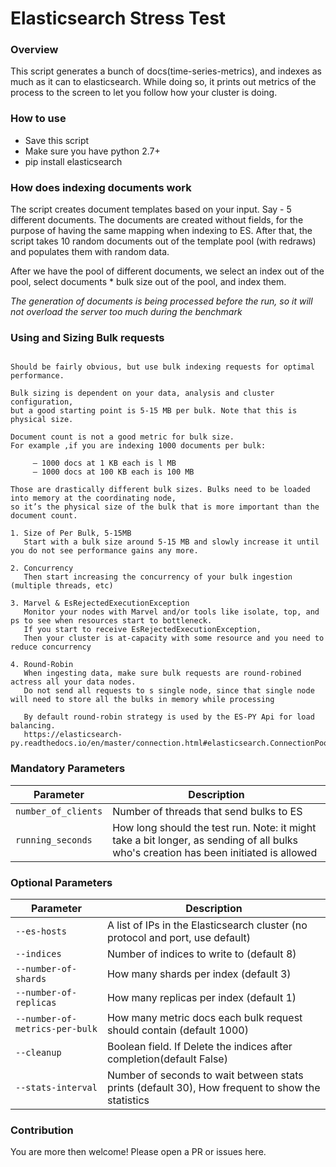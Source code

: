 # Elasticsearch Stress Test

### Overview
This script generates a bunch of docs(time-series-metrics), and indexes as much as it can to elasticsearch.
While doing so, it prints out metrics of the process to the screen to let you follow how your cluster is doing.

### How to use
* Save this script
* Make sure you have python 2.7+
* pip install elasticsearch

### How does indexing documents work
The script creates document templates based on your input. Say - 5 different documents.
The documents are created without fields, for the purpose of having the same mapping when indexing to ES.
After that, the script takes 10 random documents out of the template pool (with redraws) and populates them with random data.

After we have the pool of different documents, we select an index out of the pool, select documents * bulk size out of the pool, and index them.

*The generation of documents is being processed before the run, so it will not overload the server too much during the benchmark*

### Using and Sizing Bulk requests

```

Should be fairly obvious, but use bulk indexing requests for optimal performance.

Bulk sizing is dependent on your data, analysis and cluster configuration,
but a good starting point is 5-15 MB per bulk. Note that this is physical size.

Document count is not a good metric for bulk size.
For example ,if you are indexing 1000 documents per bulk:

     — 1000 docs at 1 KB each is l MB
     — 1000 docs at 100 KB each is 100 MB

Those are drastically different bulk sizes. Bulks need to be loaded into memory at the coordinating node,
so it’s the physical size of the bulk that is more important than the document count.

1. Size of Per Bulk, 5-15MB
   Start with a bulk size around 5-15 MB and slowly increase it until you do not see performance gains any more.

2. Concurrency
   Then start increasing the concurrency of your bulk ingestion (multiple threads, etc)

3. Marvel & EsRejectedExecutionException
   Monitor your nodes with Marvel and/or tools like isolate, top, and ps to see when resources start to bottleneck.
   If you start to receive EsRejectedExecutionException,
   Then your cluster is at-capacity with some resource and you need to reduce concurrency

4. Round-Robin
   When ingesting data, make sure bulk requests are round-robined actress all your data nodes.
   Do not send all requests to s single node, since that single node will need to store all the bulks in memory while processing

   By default round-robin strategy is used by the ES-PY Api for load balancing.
   https://elasticsearch-py.readthedocs.io/en/master/connection.html#elasticsearch.ConnectionPool
```

### Mandatory Parameters
| Parameter | Description |
| --- | --- |
| `number_of_clients` | Number of threads that send bulks to ES |
| `running_seconds` | How long should the test run. Note: it might take a bit longer, as sending of all bulks who's creation has been initiated is allowed |


### Optional Parameters
| Parameter | Description |
| --- | --- |
| `--es-hosts` | A list of IPs in the Elasticsearch cluster (no protocol and port, use default) |
| `--indices` | Number of indices to write to (default 8) |
| `--number-of-shards` | How many shards per index (default 3) |
| `--number-of-replicas` | How many replicas per index (default 1) |
| `--number-of-metrics-per-bulk` | How many metric docs each bulk request should contain (default 1000)|
| `--cleanup` | Boolean field. If Delete the indices after completion(default False) |
| `--stats-interval` | Number of seconds to wait between stats prints (default 30), How frequent to show the statistics |

### Contribution
You are more then welcome!
Please open a PR or issues here.